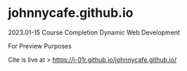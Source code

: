# johnnycafe.github.io
2023.01-15 Course Completion Dynamic Web Development 

For Preview Purposes

Cite is live at > https://j-01r.github.io/johnnycafe.github.io/ 
